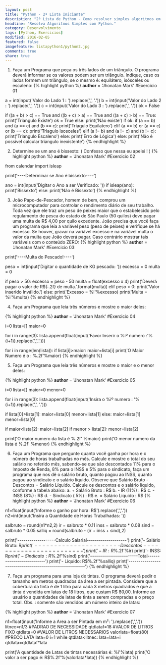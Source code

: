 ```yaml
---
layout: post
title: "Python - 2ª Lista Iniciante"
description: "2ª Lista de Python - Como resolver simples algoritmos em Python."
headline: "Resolva Algoritmos Simples com Python."
category: Desenvolvimento
tags: [Python, Exercicios]
modified: 2016-02-05
featured: false
imagefeature: listapython1/python2.jpg
comments: true
share: true
---
```


1) Faça um Programa que peça os três lados de um triângulo. O programa deverá informar se os valores podem ser um triângulo. Indique, caso os lados formem um triângulo, se o mesmo é: equilátero, isósceles ou escaleno:
{% highlight python %}
__author__ = 'Jhonatan Mark'
#Exercicio 01

a = int(input('Valor do Lado 1 : ').replace(',', '.'))
b = int(input('Valor do Lado 2 : ').replace(',', '.'))
c = int(input('Valor do Lado 3 : ').replace(',', '.'))
ok = False

if ((a + b) > c) == True and ((b + c) > a) == True and ((a + c) > b) == True:
    print('Triangulo Existe')
    ok = True
else:
    print('Não existe')
if ok:
    if (a == b) and (a == c) and (b == c):
        print('Triagulo Equilatero')
    elif (a == b) or (a == c) or (b == c):
        print('Triagulo Isosceles')
    elif (a != b) and (a != c) and (b != c):
        print('Triangulo Escaleno')
    else:
        print('Erro de Lógica')
else:
    print('Não é possivel calcular triangulo inexistente')
{% endhighlight %}

2) Determine se um ano é bissexto: ( Confesso que nessa eu apelei ! )
{% highlight python %}
__author__ = 'Jhonatan Mark'
#Exercicio 02

from calendar import isleap

print('----Determinar se Ano é bissexto----')

ano = int(input('Digitar o Ano a ser Verificado: '))
if isleap(ano):
    print('Bissexto')
else:
    print('Não é Bissexto')
{% endhighlight %}

3) João Papo-de-Pescador, homem de bem, comprou um microcomputador para controlar o rendimento diário de seu trabalho. Toda vez que ele traz um peso de peixes maior que o estabelecido pelo regulamento de pesca do estado de São Paulo (50 quilos) deve pagar uma multa de R$ 4,00 por quilo excedente. João precisa que você faça um programa que leia a variável peso (peso de peixes) e verifique se há excesso. Se houver, gravar na variável excesso e na variável multa o valor da multa que João deverá pagar. Caso contrário mostrar tais variáveis com o conteúdo ZERO:
{% highlight python %}
__author__ = 'Jhonatan Mark'
#Exercicio 03

print('----Multa do Pescado!----')

peso = int(input('Digitar o quantidade de KG pescado: '))
excesso = 0
multa = 0

if peso > 50:
    excesso = peso - 50
    multa = float(excesso x 4)
    print('Deverá pagar o valor de R${:.2f} de multa.'.format(multa))
elif peso < 0:
    print('Valor inserido Inválido.')
else:
    print('Excesso = %i'%excesso)
    print('Multa = %i'%multa)
{% endhighlight %}

4) Faça um Programa que leia três números e mostre o maior deles:

{% highlight python %}
__author__ = 'Jhonatan Mark'
#Exercicio 04

i=0
lista=[]
maior=0

for i in range(3):
    lista.append(float(input('Favor Inserir o %iº numero :'%(i+1)).replace(',','.')))

for i in range(len(lista)):
    if lista[i]>maior:
        maior=lista[i]
print('O Maior Numero é o : %.2f'%maior)
{% endhighlight %}

5) Faça um Programa que leia três números e mostre o maior e o menor deles:

{% highlight python %}
__author__ = 'Jhonatan Mark'
#Exercicio 05

i=0
lista=[]
maior=0
menor=0

for i in range(3):
    lista.append(float(input('Insira o %iº numero : '%(i+1)).replace(',', '.')))

if lista[0]>lista[1]:
    maior=lista[0]
    menor=lista[1]
else:
    maior=lista[1]
    menor=lista[0]

if maior<lista[2]:
    maior=lista[2]
if menor > lista[2]:
    menor=lista[2]

print('O maior numero da lista é %.2f' %maior)
print('O menor numero da lista é %.2f' %menor)
{% endhighlight %}

6) Faça um Programa que pergunte quanto você ganha por hora e o número de horas trabalhadas no mês. Calcule e mostre o total do seu salário no referido mês, sabendo-se que são descontados 11% para o Imposto de Renda, 8% para o INSS e 5% para o sindicato, faça um programa que nos dê o salário bruto, quanto pagou ao INSS, quanto pagou ao sindicato e o salário líquido. Observe que Salário Bruto - Descontos = Salário Líquido. Calcule os descontos e o salário líquido, conforme a tabela abaixo: a. + Salário Bruto : R$ b. - IR (11%) : R$ c. - INSS (8%) : R$ d. - Sindicato ( 5%) : R$ e. = Salário Liquido : R$
{% highlight python %}
__author__ = 'Jhonatan Mark'
#Exercicio 06

n1=float(input('Informe o ganho por hora: R$').replace(',','.'))
n2=int(input('Insira a Quantidade de Horas Trabalhadas: '))

salbruto = round(n1*n2,2)
ir = salbruto * 0.11
inss = salbruto * 0.08
sind = salbruto * 0.05
salliq = round(salbruto - (ir + inss + sind),2)

print('-------------------Calculo Salarial--------------------')
print('- Salário Bruto: R$%.2f'%salbruto)
print('----------------------Descontos------------------------')
print('- IR: R$%.2f'%ir)
print('- INSS: R$%.2f'%inss)
print('- Sindicato: R$%.2f'%sind)
print('------------------------Total--------------------------')
print('- Liquido: R$%.2f'%salliq)
print('--------------------------------------------------------')
{% endhighlight %}

7) Faça um programa para uma loja de tintas. O programa deverá pedir o tamanho em metros quadrados da área a ser pintada. Considere que a cobertura da tinta é de 1 litro para cada 3 metros quadrados e que a tinta é vendida em latas de 18 litros, que custam R$ 80,00. Informe ao usuário a quantidades de latas de tinta a serem compradas e o preço total. Obs. : somente são vendidos um número inteiro de latas:

{% highlight python %}
__author__ = 'Jhonatan Mark'
#Exercicio 07

n1=float(input('Informe a Area a ser Pintada em m²: ').replace(',','.'))
litnec=n1/3         #PADRAO DE NECESSIDADE
qtdlataf=18         #VALOR DE LITROS FIXO
qtdlata=0           #VALOR DE LITROS NECESSARIOS
valorlata=float(80) #PRECO LATA
lata=0
i=1
while qtdlata<litnec:
    lata=lata+i
    qtdlata=qtdlataf*lata

print('A quantidade de Latas de tintas necessárias é: %i'%lata)
print('O valor a ser pago é: R$%.2f'%(valorlata*lata))
{% endhighlight %}
